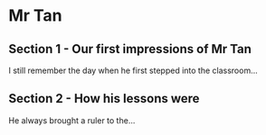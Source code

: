 # Mr Tan

## Section 1 - Our first impressions of Mr Tan
I still remember the day when he first stepped into the classroom...

## Section 2 - How his lessons were
He always brought a ruler to the...

##
